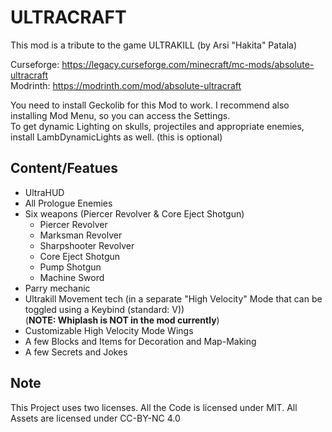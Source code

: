 # ULTRACRAFT
This mod is a tribute to the game ULTRAKILL (by Arsi "Hakita" Patala)

Curseforge: https://legacy.curseforge.com/minecraft/mc-mods/absolute-ultracraft <br>
Modrinth: https://modrinth.com/mod/absolute-ultracraft

You need to install Geckolib for this Mod to work. I recommend also installing Mod Menu, so you can access the Settings.<br>
To get dynamic Lighting on skulls, projectiles and appropriate enemies, install LambDynamicLights as well. (this is optional)

## Content/Featues
- UltraHUD
- All Prologue Enemies
- Six weapons (Piercer Revolver & Core Eject Shotgun)
  - Piercer Revolver
  - Marksman Revolver
  - Sharpshooter Revolver
  - Core Eject Shotgun
  - Pump Shotgun
  - Machine Sword
- Parry mechanic
- Ultrakill Movement tech (in a separate "High Velocity" Mode that can be toggled using a Keybind (standard: V)) <br>(**NOTE: Whiplash is NOT in the mod currently**)
- Customizable High Velocity Mode Wings
- A few Blocks and Items for Decoration and Map-Making
- A few Secrets and Jokes

## Note
This Project uses two licenses. All the Code is licensed under MIT. All Assets are licensed under CC-BY-NC 4.0
